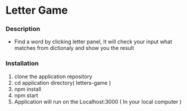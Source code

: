 # Letter Game

### Description
 - Find a word by clicking letter panel, It will check your input what matches from dictionaly 
   and show you the result
  
### Installation
  1. clone the application repository
  2. cd application directory( letters-game )
  3. npm install
  4. npm start
  5. Application will run on the Localhost:3000 ( In your local computer )
 
